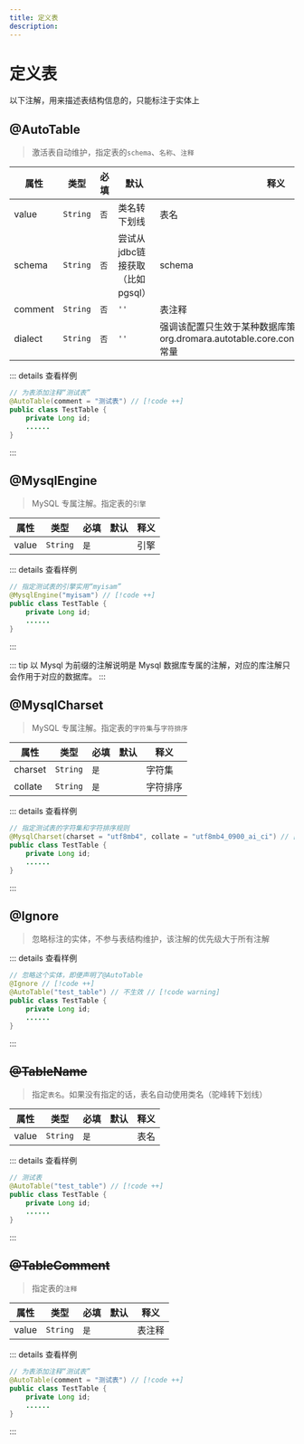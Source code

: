 ```yaml
---
title: 定义表
description:
---
```


# 定义表

以下注解，用来描述表结构信息的，只能标注于实体上

## @AutoTable <Badge type="warning" text="^1.7.0" />

> 激活表自动维护，指定表的`schema`、`名称`、`注释`

| 属性                                             | 类型       | 必填  | 默认                   | 释义                                                                          |
|------------------------------------------------|----------|-----|----------------------|-----------------------------------------------------------------------------|
| value                                          | `String` | `否` | 类名转下划线               | 表名                                                                          |
| schema                                         | `String` | `否` | 尝试从jdbc链接获取（比如pgsql） | schema                                                                      |
| comment                                        | `String` | `否` | `''`                 | 表注释                                                                         |
| dialect <Badge type="warning" text="^2.3.4" /> | `String` | `否` | `''`                 | 强调该配置只生效于某种数据库策略，参考 org.dromara.autotable.core.constants.DatabaseDialect 常量 |

::: details 查看样例

```java
// 为表添加注释“测试表”
@AutoTable(comment = "测试表") // [!code ++]
public class TestTable {
    private Long id;
    ......
}
```

:::

## @MysqlEngine

> MySQL 专属注解。指定表的`引擎`

| 属性    | 类型       | 必填  | 默认 | 释义 |
|-------|----------|-----|----|----|
| value | `String` | `是` |    | 引擎 |

::: details 查看样例

```java
// 指定测试表的引擎实用“myisam”
@MysqlEngine("myisam") // [!code ++]
public class TestTable {
    private Long id;
    ......
}
```

:::

::: tip
以 Mysql 为前缀的注解说明是 Mysql 数据库专属的注解，对应的库注解只会作用于对应的数据库。
:::

## @MysqlCharset

> MySQL 专属注解。指定表的`字符集`与`字符排序`

| 属性      | 类型       | 必填  | 默认 | 释义   |
|---------|----------|-----|----|------|
| charset | `String` | `是` |    | 字符集  |
| collate | `String` | `是` |    | 字符排序 |

::: details 查看样例

```java
// 指定测试表的字符集和字符排序规则
@MysqlCharset(charset = "utf8mb4", collate = "utf8mb4_0900_ai_ci") // [!code ++]
public class TestTable {
    private Long id;
    ......
}
```

:::

## @Ignore

> 忽略标注的实体，不参与表结构维护，该注解的优先级大于所有注解

::: details 查看样例

```java
// 忽略这个实体，即便声明了@AutoTable
@Ignore // [!code ++]
@AutoTable("test_table") // 不生效 // [!code warning]
public class TestTable {
    private Long id;
    ......
}
```

:::

## ~~@TableName~~ <Badge type="danger" text="1.9.3移除" />

> 指定`表名`。如果没有指定的话，表名自动使用类名（驼峰转下划线）

| 属性    | 类型       | 必填  | 默认 | 释义 |
|-------|----------|-----|----|----|
| value | `String` | `是` |    | 表名 |

::: details 查看样例

```java
// 测试表
@AutoTable("test_table") // [!code ++]
public class TestTable {
    private Long id;
    ......
}
```

:::

## ~~@TableComment~~ <Badge type="danger" text="1.9.3移除" />

> 指定表的`注释`

| 属性    | 类型       | 必填  | 默认 | 释义  |
|-------|----------|-----|----|-----|
| value | `String` | `是` |    | 表注释 |

::: details 查看样例

```java
// 为表添加注释“测试表”
@AutoTable(comment = "测试表") // [!code ++]
public class TestTable {
    private Long id;
    ......
}
```

:::
